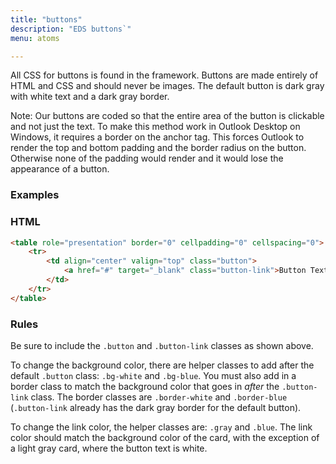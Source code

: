 ```yaml
---
title: "buttons"
description: "EDS buttons`"
menu: atoms

---
```


All CSS for buttons is found in the framework. Buttons are made entirely of HTML and CSS and should never be images. The default button is dark gray with white text and a dark gray border.

<div class="note">
Note: Our buttons are coded so that the entire area of the button is clickable and not just the text. To make this method work in Outlook Desktop on Windows, it requires a border on the anchor tag. This forces Outlook to render the top and bottom padding and the border radius on the button. Otherwise none of the padding would render and it would lose the appearance of a button.
</div>

### Examples
<eds-button></eds-button>

### HTML
```html
<table role="presentation" border="0" cellpadding="0" cellspacing="0">
	<tr>
		<td align="center" valign="top" class="button">
			<a href="#" target="_blank" class="button-link">Button Text</a>
		</td>
	</tr>
</table>
```

### Rules
Be sure to include the `.button` and `.button-link` classes as shown above.

To change the background color, there are helper classes to add after the default `.button` class: `.bg-white` and `.bg-blue`. You must also add in a border class to match the background color that goes in *after* the `.button-link` class. The border classes are `.border-white` and `.border-blue` (`.button-link` already has the dark gray border for the default button).

To change the link color, the helper classes are: `.gray` and `.blue`. The link color should match the background color of the card, with the exception of a light gray card, where the button text is white.

<script>
class EdsButton extends HTMLElement {
	get template() {
		let t = document.createElement("template");
		t.innerHTML = `
		<head>
			<style>
				@import url( '/css/email/eds.css' )
			</style>
		</head>
		<body>
		<div style="padding: 12px;background-color: #f4f4f4;">
			<table role="presentation" border="0" cellpadding="0" cellspacing="0">
				<tr>
					<td align="center" valign="top" class="button">
						<a href="#" class="button-link">Button Text</a>
					</td>
					<td class="ps8"></td>
					<td align="center" valign="top" class="button bg-blue">
						<a href="#" class="button-link border-blue white">Button Text</a>
					</td>
					<td class="ps8"></td>
					<td align="center" valign="top" class="button bg-white">
						<a href="#" class="button-link border-white gray">Button Text</a>
					</td>
					<td class="ps8"></td>
					<td align="center" valign="top" class="button bg-white">
						<a href="#" class="button-link border-white blue">Button Text</a>
					</td>
				</tr>
			</table>
			</div>
		</body>
		`;
		return t;
	}
	constructor() {
		super();
	}
	connectedCallback() {
		let clone = this.template.content.cloneNode(true);
		this.attachShadow({ mode: "open" });
		this.shadowRoot.appendChild(clone);
	}
} // end Class
customElements.define("eds-button", EdsButton);
</script>
